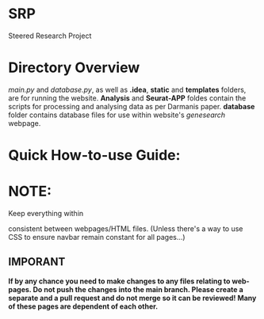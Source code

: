 # SRP
Steered Research Project

# Directory Overview
*main.py* and *database.py*, as well as **.idea**, **static** and **templates** folders, are for running the website.
**Analysis** and **Seurat-APP** foldes contain the scripts for processing and analysing data as per Darmanis paper.
**database** folder contains database files for use within website's *genesearch* webpage.

# Quick How-to-use Guide:

# NOTE:
Keep everything within
<nav class="navbar navbar-expand-lg navbar-dark">
consistent between webpages/HTML files.
(Unless there's a way to use CSS to ensure navbar remain constant for all pages...)
  
# IMPORANT
**If by any chance you need to make changes to any files relating to web-pages. Do not push the changes into the main branch. Please create a separate and a pull request and do not merge so it can be reviewed! Many of these pages are dependent of each other.**
